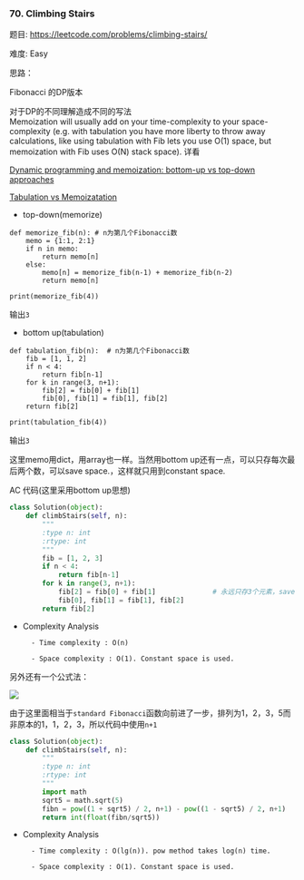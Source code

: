 ### 70. Climbing Stairs


题目:
<https://leetcode.com/problems/climbing-stairs/>


难度:
Easy

思路：

Fibonacci 的DP版本

对于DP的不同理解造成不同的写法	
Memoization will usually add on your time-complexity to your space-complexity (e.g. with tabulation you have more liberty to throw away calculations, like using tabulation with Fib lets you use O(1) space, but memoization with Fib uses O(N) stack space).
详看

[Dynamic programming and memoization: bottom-up vs top-down approaches](https://awjin.me/algos-js/dp/tab-memo.html)

[Tabulation vs Memoizatation](http://www.geeksforgeeks.org/tabulation-vs-memoizatation/)
-  top-down(memorize)

```
def memorize_fib(n): # n为第几个Fibonacci数
    memo = {1:1, 2:1}
    if n in memo:
        return memo[n]
    else:
        memo[n] = memorize_fib(n-1) + memorize_fib(n-2)
        return memo[n]

print(memorize_fib(4))
```
输出```3```


- bottom up(tabulation)

```
def tabulation_fib(n):  # n为第几个Fibonacci数
    fib = [1, 1, 2]
    if n < 4:
        return fib[n-1]
    for k in range(3, n+1):
        fib[2] = fib[0] + fib[1]
        fib[0], fib[1] = fib[1], fib[2]
    return fib[2]

print(tabulation_fib(4))
```
输出```3```

这里memo用dict，用array也一样。当然用bottom up还有一点，可以只存每次最后两个数，可以save space.，这样就只用到constant space.

AC 代码(这里采用bottom up思想)

```python
class Solution(object):
    def climbStairs(self, n):
        """
        :type n: int
        :rtype: int
        """
        fib = [1, 2, 3]
        if n < 4:
            return fib[n-1]
        for k in range(3, n+1):
            fib[2] = fib[0] + fib[1]              # 永远只存3个元素，save space
            fib[0], fib[1] = fib[1], fib[2]
        return fib[2]
```
- Complexity Analysis

        - Time complexity : O(n)

        - Space complexity : O(1). Constant space is used.
另外还有一个公式法：

![](https://github.com/Lisanaaa/myTODOs/blob/master/41512784914_.pic.jpg)

由于这里面相当于```standard Fibonacci```函数向前进了一步，排列为1，2，3，5而非原本的1，1，2，3，所以代码中使用```n+1```
```python
class Solution(object):
    def climbStairs(self, n):
        """
        :type n: int
        :rtype: int
        """
        import math
        sqrt5 = math.sqrt(5)
        fibn = pow((1 + sqrt5) / 2, n+1) - pow((1 - sqrt5) / 2, n+1)
        return int(float(fibn/sqrt5))
```
- Complexity Analysis

        - Time complexity : O(lg(n)). pow method takes log(n) time.

        - Space complexity : O(1). Constant space is used.
